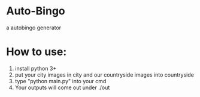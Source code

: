# Auto-Bingo
a autobingo generator

# How to use:

1. install python 3+
2. put your city images in city and our countryside images into countryside
3. type "python main.py" into your cmd
4. Your outputs will come out under ./out